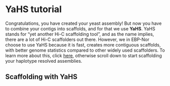 # YaHS tutorial

Congratulations, you have created your yeast assembly! But now you have to combine your contigs into scaffolds, and for that we use **YaHS**. YaHS stands for “yet another Hi-C scaffolding tool”, and as the name implies, there are a lot of Hi-C scaffolders out there. However, we in EBP-Nor choose to use YaHS because it is fast, creates more contiguous scaffolds, with better genome statistics compared to other widely used scaffolders. To learn more about this, click [here](https://github.com/c-zhou/yahs), otherwise scroll down to start scaffolding your haplotype resolved assemblies.

## Scaffolding with YaHS